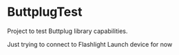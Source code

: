 # ButtplugTest
Project to test Buttplug library capabilities.

Just trying to connect to Flashlight Launch device for now
